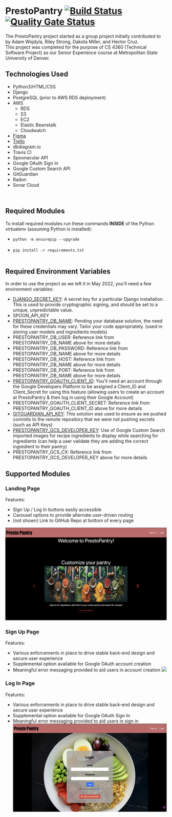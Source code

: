 # PrestoPantry [![Build Status](https://app.travis-ci.com/dmill166/PrestoPantry.svg?branch=main)](https://app.travis-ci.com/dmill166/PrestoPantry) [![Quality Gate Status](https://sonarcloud.io/api/project_badges/measure?project=dmill166_PrestoPantry&metric=alert_status)](https://sonarcloud.io/summary/new_code?id=dmill166_PrestoPantry)
The PrestoPantry project started as a group project initially contributed to by Adam Wojdyla, Riley Strong, Dakota Miller, and Hector Cruz.<br>
This project was completed for the purpose of CS 4360 (Technical Software Project) as our Senior Experience course at Metropolitan State University of Denver.<br>

## Technologies Used
- Python3/HTML/CSS
- Django
- PostgreSQL (prior to AWS RDS deployment)
- AWS
  - RDS
  - S3
  - EC2
  - Elastic Beanstalk
  - Cloudwatch
- [Figma](https://www.figma.com/file/yXShQOP8BtZpHq88UahKqI/Flavor-Town-WireFrame?node-id=0%3A1)
- [Trello](https://trello.com/b/Nb03JChw/presto-pantry)
- dbdiagram.io
- Travis CI
- Spoonacular API
- Google OAuth Sign In
- Google Custom Search API
- GitGuardian
- Radon
- Sonar Cloud

<br>

## Required Modules
To install required modules run these commands **INSIDE** of the Python virtualenv (assuming Python is installed):<br>
  - `python -m ensurepip --upgrade`<br><br>
  - `pip install -r requirements.txt`<br><br>
## Required Environment Variables
In order to use the project as we left it in May 2022, you'll need a few environment variables:<br>

- [DJANGO_SECRET_KEY](https://docs.djangoproject.com/en/2.2/ref/settings/#std:setting-SECRET_KEY): A secret key for a particular Django installation. This is used to provide cryptographic signing, and should be set to a unique, unpredictable value.
- SPOON_API_KEY
- [PRESTOPANTRY_DB_NAME](https://docs.djangoproject.com/en/4.0/ref/databases/): Pending your database solution, the need for these credentials may vary. Tailor your code appropriately. (used in storing user models and ingredients models)
- PRESTOPANTRY_DB_USER: Reference link from PRESTOPANTRY_DB_NAME above for more details
- PRESTOPANTRY_DB_PASSWORD: Reference link from PRESTOPANTRY_DB_NAME above for more details
- PRESTOPANTRY_DB_HOST: Reference link from PRESTOPANTRY_DB_NAME above for more details
- PRESTOPANTRY_DB_PORT: Reference link from PRESTOPANTRY_DB_NAME above for more details
- [PRESTOPANTRY_GOAUTH_CLIENT_ID](https://developers.google.com/identity/sign-in/web/sign-in): You'll need an account through the Google Developers Platform to be assigned a Client_ID and Client_Secret for using this feature (allowing users to create an account at PrestoPantry & then log in using their Google Account)
- PRESTOPANTRY_GOAUTH_CLIENT_SECRET: Reference link from PRESTOPANTRY_GOAUTH_CLIENT_ID above for more details
- [GITGUARDIAN_API_KEY](https://docs.gitguardian.com/internal-repositories-monitoring/gg_shield/getting_started): This solution was used to ensure as we pushed commits to the remote repository that we were not pushing secrets (such as API Keys)
- [PRESTOPANTRY_GCS_DEVELOPER_KEY](https://developers.google.com/custom-search/v1/introduction): Use of Google Custom Search imported images for recipe ingredients to display while searching for ingredients (can help a user validate they are adding the correct ingredient to their pantry)
- PRESTOPANTRY_GCS_CX: Reference link from PRESTOPANTRY_GCS_DEVELOPER_KEY above for more details

## Supported Modules

### Landing Page
Features:<br>

- Sign Up / Log In buttons easily accessible
- Carousel options to provide alternate user-driven routing
- (not shown) Link to GitHub Repo at bottom of every page

![](/prestopantry_app/static/images/readme_landing_page.png)

### Sign Up Page
Features:<br>

- Various enforcements in place to drive stable back-end design and secure user experience
- Supplemental option available for Google OAuth account creation
- Meaningful error messaging provided to aid users in account creation
![](/prestopantry_app/static/images/readme_sign_up.png)

### Log In Page
Features:<br>

- Various enforcements in place to drive stable back-end design and secure user experience
- Supplemental option available for Google OAuth Sign In
- Meaningful error messaging provided to aid users in sign in
![](/prestopantry_app/static/images/readme_log_in.png)